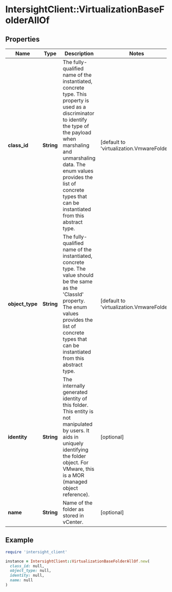 # IntersightClient::VirtualizationBaseFolderAllOf

## Properties

| Name | Type | Description | Notes |
| ---- | ---- | ----------- | ----- |
| **class_id** | **String** | The fully-qualified name of the instantiated, concrete type. This property is used as a discriminator to identify the type of the payload when marshaling and unmarshaling data. The enum values provides the list of concrete types that can be instantiated from this abstract type. | [default to &#39;virtualization.VmwareFolder&#39;] |
| **object_type** | **String** | The fully-qualified name of the instantiated, concrete type. The value should be the same as the &#39;ClassId&#39; property. The enum values provides the list of concrete types that can be instantiated from this abstract type. | [default to &#39;virtualization.VmwareFolder&#39;] |
| **identity** | **String** | The internally generated identity of this folder. This entity is not manipulated by users. It aids in uniquely identifying the folder object. For VMware, this is a MOR (managed object reference). | [optional] |
| **name** | **String** | Name of the folder as stored in vCenter. | [optional] |

## Example

```ruby
require 'intersight_client'

instance = IntersightClient::VirtualizationBaseFolderAllOf.new(
  class_id: null,
  object_type: null,
  identity: null,
  name: null
)
```

